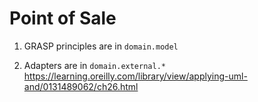# Point of Sale

1. GRASP principles are in `domain.model`

2. Adapters are in `domain.external.*`
https://learning.oreilly.com/library/view/applying-uml-and/0131489062/ch26.html
